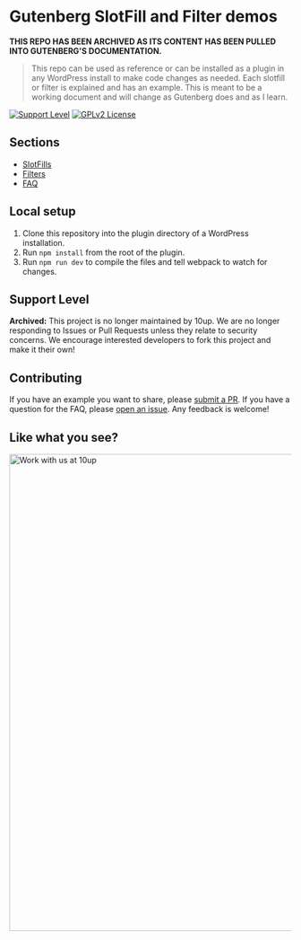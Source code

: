 # Gutenberg SlotFill and Filter demos

**THIS REPO HAS BEEN ARCHIVED AS ITS CONTENT HAS BEEN PULLED INTO GUTENBERG'S DOCUMENTATION.**

> This repo can be used as reference or can be installed as a plugin in any WordPress install to make code changes as needed.
Each slotfill or filter is explained and has an example. This is meant to be a working document and will change as Gutenberg does and as I learn.

[![Support Level](https://img.shields.io/badge/support-archived-red.svg)](#support-level) [![GPLv2 License](https://img.shields.io/github/license/10up/slotfill-and-filter-demos.svg)](https://github.com/10up/slotfill-and-filter-demos/blob/develop/LICENSE.md)

## Sections

* [SlotFills](./src/slots)
* [Filters](./src/filters)
* [FAQ](./src/faq)

## Local setup

1. Clone this repository into the plugin directory of a WordPress installation.
2. Run `npm install` from the root of the plugin.
3. Run `npm run dev` to compile the files and tell webpack to watch for changes.

## Support Level

**Archived:** This project is no longer maintained by 10up. We are no longer responding to Issues or Pull Requests unless they relate to security concerns. We encourage interested developers to fork this project and make it their own!

## Contributing

If you have an example you want to share, please [submit a PR](https://github.com/10up/slotfill-and-filter-demos/compare). If you have a question for the FAQ, please [open an issue](https://github.com/10up/slotfill-and-filter-demos/issues/new/choose).
Any feedback is welcome!

## Like what you see?

<a href="http://10up.com/contact/"><img src="https://10up.com/uploads/2016/10/10up-Github-Banner.png" width="850" alt="Work with us at 10up"></a>
